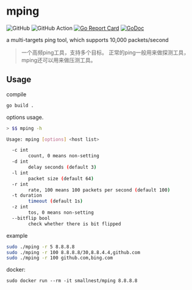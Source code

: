 # mping
![GitHub](https://img.shields.io/github/license/smallnest/mping) ![GitHub Action](https://github.com/smallnest/mping/actions/workflows/go.yaml/badge.svg) [![Go Report Card](https://goreportcard.com/badge/github.com/smallnest/mping)](https://goreportcard.com/report/github.com/smallnest/mping)  [![GoDoc](https://godoc.org/github.com/smallnest/mping?status.png)](http://godoc.org/github.com/smallnest/mping)  

a multi-targets ping tool, which supports 10,000 packets/second

> 一个高频ping工具，支持多个目标。
> 正常的ping一般用来做探测工具，mping还可以用来做压测工具。

## Usage

compile

```sh
go build .
```

options usage.

```sh
> $$ mping -h     

Usage: mping [options] <host list>

  -c int
        count, 0 means non-setting
  -d int
        delay seconds (default 3)
  -l int
        packet size (default 64)
  -r int
        rate, 100 means 100 packets per second (default 100)
  -t duration
        timeout (default 1s)
  -z int
        tos, 0 means non-setting
  --bitflip bool
        check whether there is bit flipped
```

example

```sh
sudo ./mping -r 5 8.8.8.8
sudo ./mping -r 100 8.8.8.8/30,8.8.4.4,github.com
sudo ./mping -r 100 github.com,bing.com
```

docker:
```
sudo docker run --rm -it smallnest/mping 8.8.8.8
```